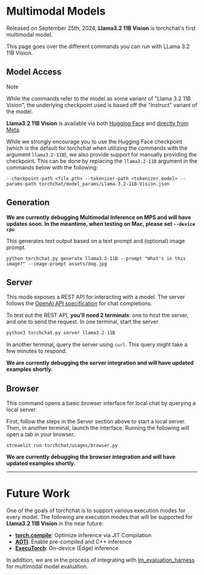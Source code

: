# Multimodal Models

Released on September 25th, 2024, **Llama3.2 11B Vision** is torchchat's first multimodal model.

This page goes over the different commands you can run with LLama 3.2 11B Vision.

## Model Access

> [!NOTE]
> While the commands refer to the model as some variant of "Llama 3.2 11B Vision",
> the underlying checkpoint used is based off the "Instruct" variant of the model.

**Llama3.2 11B Vision** is available via both [Hugging Face](https://huggingface.co/meta-llama) and [directly from Meta](https://www.llama.com/).

While we strongly encourage you to use the Hugging Face checkpoint (which is the default for torchchat when utilizing the commands with the argument `llama3.2-11B`), we also provide support for manually providing the checkpoint. This can be done by replacing the `llama3.2-11B` argument in the commands below with the following:

```
--checkpoint-path <file.pth> --tokenizer-path <tokenizer.model> --params-path torchchat/model_params/Llama-3.2-11B-Vision.json
```

##  Generation

**We are currently debugging Multimodal Inference on MPS and will have updates soon. In the meantime, when testing on Mac, please set `--device cpu`**

This generates text output based on a text prompt and (optional) image prompt.

```
python torchchat.py generate llama3.2-11B --prompt "What's in this image?" --image-prompt assets/dog.jpg
```

## Server
This mode exposes a REST API for interacting with a model.
The server follows the [OpenAI API specification](https://platform.openai.com/docs/api-reference/chat) for chat completions.

To test out the REST API, **you'll need 2 terminals**: one to host the server, and one to send the request.
In one terminal, start the server

[skip default]: begin

```bash
python3 torchchat.py server llama3.2-11B
```
[skip default]: end

In another terminal, query the server using `curl`. This query might take a few minutes to respond.

**We are currently debugging the server integration and will have updated examples shortly.**

## Browser

This command opens a basic browser interface for local chat by querying a local server.

First, follow the steps in the Server section above to start a local server. Then, in another terminal, launch the interface. Running the following will open a tab in your browser.

[skip default]: begin

```
streamlit run torchchat/usages/browser.py
```

**We are currently debugging the browser integration and will have updated examples shortly.**

---

# Future Work

One of the goals of torchchat is to support various execution modes for every model. The following are execution modes that will be supported for **Llama3.2 11B Vision** in the near future:

- **[torch.compile](https://pytorch.org/docs/stable/torch.compiler.html)**: Optimize inference via JIT Compilation
- **[AOTI](https://pytorch.org/blog/pytorch2-2/)**: Enable pre-compiled and C++ inference
- **[ExecuTorch](https://github.com/pytorch/executorch)**: On-device (Edge) inference

In addition, we are in the process of integrating with [lm_evaluation_harness](https://github.com/EleutherAI/lm-evaluation-harness) for multimodal model evaluation.
